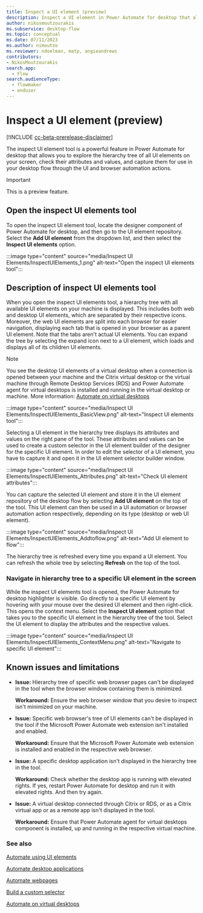 ```yaml
---
title: Inspect a UI element (preview)
description: Inspect a UI element in Power Automate for desktop that allows you to explore the hierarchy tree of all UI elements on your screen.
author: nikosmoutzourakis
ms.subservice: desktop-flow
ms.topic: conceptual
ms.date: 07/11/2023
ms.author: nimoutzo
ms.reviewer: ndoelman, matp, angieandrews
contributors:
- NikosMoutzourakis
search.app: 
  - Flow
search.audienceType: 
  - flowmaker
  - enduser
---
```

# Inspect a UI element (preview)

[!INCLUDE [cc-beta-prerelease-disclaimer](actions-reference/includes/cc-beta-prerelease-disclaimer.md)]

The inspect UI element tool is a powerful feature in Power Automate for desktop that allows you to explore the hierarchy tree of all UI elements on your screen, check their attributes and values, and capture them for use in your desktop flow through the UI and browser automation actions.

> [!IMPORTANT]
> This is a preview feature.

## Open the inspect UI elements tool

To open the inspect UI element tool, locate the designer component of Power Automate for desktop, and then go to the UI element repository. Select the **Add UI element** from the dropdown list, and then select the **Inspect UI elements** option.

:::image type="content" source="media/Inspect UI Elements/InspectUIElements_1.png" alt-text="Open the inspect UI elements tool":::

## Description of inspect UI elements tool

When you open the inspect UI elements tool, a hierarchy tree with all available UI elements on your machine is displayed. This includes both web and desktop UI elements, which are separated by their respective icons. Moreover, the web UI elements are split into each browser for easier navigation, displaying each tab that is opened in your browser as a parent UI element. Note that the tabs aren't actual UI elements. You can expand the tree by selecting the expand icon next to a UI element, which loads and displays all of its children UI elements.

> [!NOTE]
> You see the desktop UI elements of a virtual desktop when a connection is opened between your machine and the Citrix virtual desktop or the virtual machine through Remote Desktop Services (RDS) and Power Automate agent for virtual desktops is installed and running in the virtual desktop or machine. More information: [Automate on virtual desktops](virtual-desktops.md)

:::image type="content" source="media/Inspect UI Elements/InspectUIElements_BasicView.png" alt-text="Inspect UI elements tool":::

Selecting a UI element in the hierarchy tree displays its attributes and values on the right pane of the tool. These attributes and values can be used to create a custom selector in the UI element builder of the designer for the specific UI element. In order to edit the selector of a UI element, you have to capture it and open it in the UI element selector builder window. 

:::image type="content" source="media/Inspect UI Elements/InspectUIElements_Attributes.png" alt-text="Check UI element attributes":::

You can capture the selected UI element and store it in the UI element repository of the desktop flow by selecting **Add UI element** on the top of the tool. This UI element can then be used in a UI automation or browser automation action respectively, depending on its type (desktop or web UI element).

:::image type="content" source="media/Inspect UI Elements/InspectUIElements_Addtoflow.png" alt-text="Add UI element to flow":::

The hierarchy tree is refreshed every time you expand a UI element. You can refresh the whole tree by selecting **Refresh** on the top of the tool.

### Navigate in hierarchy tree to a specific UI element in the screen

While the inspect UI elements tool is opened, the Power Automate for desktop highlighter is visible. Go directly to a specific UI element by hovering with your mouse over the desired UI element and then right-click. This opens the context menu. Select the **Inspect UI element** option that takes you to the specific UI element in the hierarchy tree of the tool. Select the UI element to display the attributes and the respective values.

:::image type="content" source="media/Inspect UI Elements/InspectUIElements_ContextMenu.png" alt-text="Navigate to specific UI element":::

## Known issues and limitations

- **Issue:** Hierarchy tree of specific web browser pages can't be displayed in the tool when the browser window containing them is minimized.

    **Workaround:** Ensure the web browser window that you desire to inspect isn't minimized on your machine.
- **Issue:** Specific web browser's tree of UI elements can't be displayed in the tool if the Microsoft Power Automate web extension isn't installed and enabled.

  **Workaround:** Ensure that the Microsoft Power Automate web extension is installed and enabled in the respective web browser.
- **Issue:** A specific desktop application isn't displayed in the hierarchy tree in the tool.

  **Workaround:** Check whether the desktop app is running with elevated rights. If yes, restart Power Automate for desktop and run it with elevated rights. And then try again.
- **Issue:** A virtual desktop connected through Citrix or RDS, or as a Citrix virtual app or as a remote app isn't displayed in the tool.

  **Workaround:** Ensure that Power Automate agent for virtual desktops component is installed, up and running in the respective virtual machine.
  
### See also

[Automate using UI elements](ui-elements.md)

[Automate desktop applications](desktop-automation.md)

[Automate webpages](automation-web.md)

[Build a custom selector](build-custom-selectors.md)

[Automate on virtual desktops](virtual-desktops.md)

